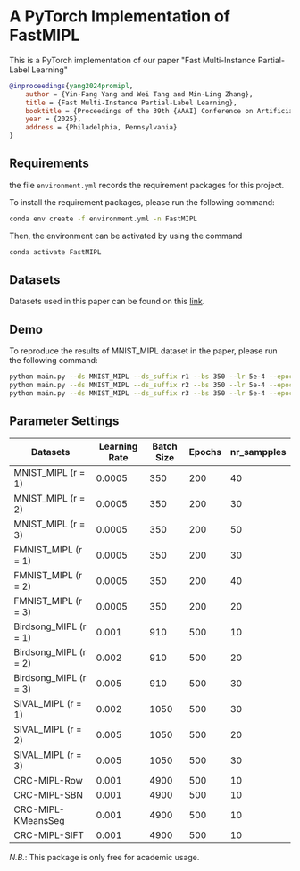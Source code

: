 # A PyTorch Implementation of FastMIPL

This is a PyTorch implementation of our paper "Fast Multi-Instance Partial-Label Learning"

```bibtex
@inproceedings{yang2024promipl,
    author = {Yin-Fang Yang and Wei Tang and Min-Ling Zhang},
    title = {Fast Multi-Instance Partial-Label Learning},
    booktitle = {Proceedings of the 39th {AAAI} Conference on Artificial Intelligence},
    year = {2025},
    address = {Philadelphia, Pennsylvania}
}
```

## Requirements

the file `environment.yml` records the requirement packages for this project.

To install the requirement packages, please run the following command:

```sh
conda env create -f environment.yml -n FastMIPL
```

Then, the environment can be activated by using the command

```sh
conda activate FastMIPL
```


## Datasets

Datasets used in this paper can be found on this [link](http://palm.seu.edu.cn/zhangml/Resources.htm#MIPL_data).



## Demo

To reproduce the results of MNIST_MIPL dataset in the paper, please run the following command:

```sh
python main.py --ds MNIST_MIPL --ds_suffix r1 --bs 350 --lr 5e-4 --epoch 200 --nr_samples 40
python main.py --ds MNIST_MIPL --ds_suffix r2 --bs 350 --lr 5e-4 --epoch 200 --nr_samples 30
python main.py --ds MNIST_MIPL --ds_suffix r3 --bs 350 --lr 5e-4 --epoch 200 --nr_samples 50
```


## Parameter Settings

| Datasets              | Learning Rate | Batch Size | Epochs    | nr_sampples   |
| --------------------- | ------------- | ---------- | --------- | ------------- |
| MNIST_MIPL (r = 1)    | 0.0005        | 350        | 200       | 40            |
| MNIST_MIPL (r = 2)    | 0.0005        | 350        | 200       | 30            |
| MNIST_MIPL (r = 3)    | 0.0005        | 350        | 200       | 50            |
| FMNIST_MIPL (r = 1)   | 0.0005        | 350        | 200       | 30            |
| FMNIST_MIPL (r = 2)   | 0.0005        | 350        | 200       | 40            |
| FMNIST_MIPL (r = 3)   | 0.0005        | 350        | 200       | 20            |
| Birdsong_MIPL (r = 1) | 0.001         | 910        | 500       | 10            |
| Birdsong_MIPL (r = 2) | 0.002         | 910        | 500       | 20            |
| Birdsong_MIPL (r = 3) | 0.005         | 910        | 500       | 30            |
| SIVAL_MIPL (r = 1)    | 0.002         | 1050       | 500       | 30            |
| SIVAL_MIPL (r = 2)    | 0.005         | 1050       | 500       | 20            |
| SIVAL_MIPL (r = 3)    | 0.005         | 1050       | 500       | 30            |
| CRC-MIPL-Row          | 0.001         | 4900       | 500       | 10            |
| CRC-MIPL-SBN          | 0.001         | 4900       | 500       | 10            |
| CRC-MIPL-KMeansSeg    | 0.001         | 4900       | 500       | 10            |
| CRC-MIPL-SIFT         | 0.001         | 4900       | 500       | 10            |


*N.B.*: This package is only free for academic usage.
